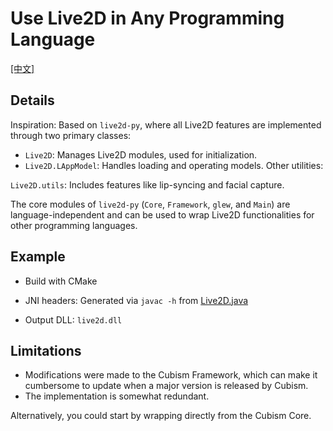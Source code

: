 # Use Live2D in Any Programming Language

[[中文]](./README.cn.md)

## Details  

Inspiration: Based on `live2d-py`, where all Live2D features are implemented through two primary classes:

* `Live2D`: Manages Live2D modules, used for initialization.
* `Live2D.LAppModel`: Handles loading and operating models.
Other utilities:

`Live2D.utils`: Includes features like lip-syncing and facial capture.  

The core modules of `live2d-py` (`Core`, `Framework`, `glew`, and `Main`) are language-independent and can be used to wrap Live2D functionalities for other programming languages.

## Example

* Build with CMake

* JNI headers: Generated via `javac -h` from [Live2D.java](./com/arkueid/live2d/Live2D.java)

* Output DLL: `live2d.dll`

## Limitations
* Modifications were made to the Cubism Framework, which can make it cumbersome to update when a major version is released by Cubism.
* The implementation is somewhat redundant.

Alternatively, you could start by wrapping directly from the Cubism Core.